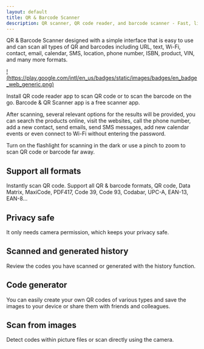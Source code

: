 ```yaml
---
layout: default
title: QR & Barcode Scanner
description: QR scanner, QR code reader, and barcode scanner - Fast, lightweight, easy to use
---
```


QR & Barcode Scanner designed with a simple interface that is easy to use and can scan all types of QR and barcodes including URL, text, Wi-Fi, contact, email, calendar, SMS, location, phone number, ISBN, product, VIN, and many more formats.

[!(https://play.google.com/intl/en_us/badges/static/images/badges/en_badge_web_generic.png)](https://play.google.com/store/apps/details?id=me.flamesy.scan)

Install QR code reader app to scan QR code or to scan the barcode on the go. Barcode & QR Scanner app is a free scanner app.

After scanning, several relevant options for the results will be provided, you can search the products online, visit the websites, call the phone number, add a new contact, send emails, send SMS messages, add new calendar events or even connect to Wi-Fi without entering the password.

Turn on the flashlight for scanning in the dark or use a pinch to zoom to scan QR code or barcode far away.

## Support all formats
Instantly scan QR code. Support all QR & barcode formats, QR code, Data Matrix, MaxiCode, PDF417, Code 39, Code 93, Codabar, UPC-A, EAN-13, EAN-8...

## Privacy safe
It only needs camera permission, which keeps your privacy safe.

## Scanned and generated history
Review the codes you have scanned or generated with the history function.

## Code generator
You can easily create your own QR codes of various types and save the images to your device or share them with friends and colleagues.

## Scan from images
Detect codes within picture files or scan directly using the camera.
